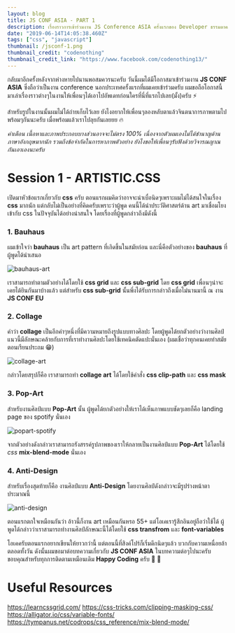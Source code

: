 ```yaml
---
layout: blog
title: JS CONF ASIA - PART 1
description: เรื่องราวการเข้าร่วมงาน JS Conference ASIA ครั้งแรกของ Developer ธรรมดาคนหนึ่ง
date: "2019-06-14T14:05:38.460Z"
tags: ["css", "javascript"]
thumbnail: /jsconf-1.png
thumbnail_credit: "codenothing"
thumbnail_credit_link: "https://www.facebook.com/codenothing13/"
---
```


กลับมาอีกครั้งหลังจากห่างหายไปนานพอสมควรนะครับ วันนี้ผมได้มีโอกาสมาเข้าร่วมงาน **JS CONF ASIA** ซึ่งถือว่าเป็นงาน conference นอกประเทศครั้งแรกที่ผมเคยเข้าร่วมครับ ผมขอถือโอกาสนี้มาเล่าเรื่องราวต่างๆในงานให้เพื่อนๆได้เอาไปอัพเดทก่อนใครที่นี่ที่แรกไปเลย(มั้ง)ครับ :zap:

สำหรับรูปในงานนั้นผมไม่ได้ถ่ายเก็บไว้เลย ยังไงอยากให้เพื่อนๆลองหลับตาแล้วจินตนาการภาพตามไปพร้อมๆกันนะครับ เมื่อพร้อมแล้วเราไปลุยกันเลยยย :fire:

_คำเตือน เนื้อหาและภาพประกอบบางส่วนอาจจะไม่ตรง 100% เนื่องจากตัวผมเองไม่ได้ชำนาญด้านภาษาอังกฤษมากนัก รวมถึงข้อจำกัดในการหาภาพตัวอย่าง ยังไงขอให้เพื่อนๆรับฟังด้วยวิจารณญาณกันเอาเองนะครับ_

# Session 1 - ARTISTIC.CSS

เปิดมาหัวข้อแรกเกี่ยวกับ **css** ครับ ตอนแรกผมคิดว่าอาจจะน่าเบื่อนิดๆเพราะผมไม่ได้สนใจในเรื่อง **css** มากนัก แต่กลับไม่เป็นอย่างที่คิดครับเพราะว่าผู้พูด คนนี้ได้นำประวัติศาสตร์ด้าน art มาเชื่อมโยงเข้ากับ css ในปัจจุบันได้อย่างน่าสนใจ โดยเรื่องที่ผู้พูดกล่าวถึงมีดังนี้

### 1. Bauhaus

ผมเข้าใจว่า **bauhaus** เป็น art pattern ที่เกิดขึ้นในสมัยก่อน และนี่คือตัวอย่างของ **bauhaus** ที่ผู้พูดได้นำเสนอ

![bauhaus-art](https://www.bohaglass.co.uk/wp-content/uploads/2015/06/Piet_Mondrian_Bauhaus-499x500.jpg)

เราสามารถทำตามตัวอย่างได้โดยใช้ **css grid** และ **css sub-grid** โดย **css grid** เพื่อนๆน่าจะเคยได้ยินกันมาบ้างแล้ว แต่สำหรับ **css sub-grid** นั้นพึ่งได้รับการกล่าวถึงเมื่อไม่นานมานี้ ณ งาน **JS CONF EU**

### 2. Collage

คำว่า **collage** เป็นอีกคำๆหนึ่งที่มีความหมายถึงรูปแบบทางศิลปะ โดยผู้พูดได้ยกตัวอย่างว่างานศิลป์แนวนี้มีลักษณะคล้ายกับการที่เราทำงานศิลปะโดยใช้เทคนิคตัดแปะนั่นเอง (ผมเชื่อว่าทุกคนเคยทำสมัยตอนเรียนประถม :grin:)

![collage-art](https://encrypted-tbn0.gstatic.com/images?q=tbn:ANd9GcRyDjJcRCxH6WcbfhDpSFHVMpekFa8SQsGz6jCqSCeJrEjJ82BH)

กล่าวโดยสรุปก็คือ เราสามารถทำ **collage art** ได้โดยใช้คำสั่ง **css clip-path** และ **css mask**

### 3. Pop-Art

สำหรับงานศิลป์แบบ **Pop-Art** นั้น ผู้พูดได้ยกตัวอย่างให้เราได้เห็นภาพแบบชัดๆเลยก็คือ landing page ของ spotify นั่นเอง

![popart-spotify](https://advantec.co.uk/app/uploads/2018/01/duotone.jpg)

จากตัวอย่างดังกล่าวเราสามารถรังสรรค์รูปภาพของเราให้กลายเป็นงานศิลป์แบบ **Pop-Art** ได้โดยใช้ _css_ **mix-blend-mode** นั่นเอง

### 4. Anti-Design

สำหรับเรื่องสุดท้ายก็คือ งานศิลป์แบบ **Anti-Design** โดยงานศิลป์ดังกล่าวจะมีรูปร่างหน้าตาประมาณนี้

![anti-design](https://encrypted-tbn0.gstatic.com/images?q=tbn:ANd9GcQilGwfYwd1Yi3QwHo0CCY7XUD66STjtR5O2sCRKlHs1Qs7BkOh)

ตอนแรกตกใจเหมือนกันว่า อ้าวนี้ก็งาน art เหมือนกันหรอ 55+ แต่โอเคเรารู้สึกอินอยู่ถือว่าใช้ได้ ผู้พูดได้กล่าวว่าเราสามารถทำงานศิลป์ลักษณะนี้ได้โดยใช้ **css transfrom** และ **font-variables**

โอเคครับตอนแรกอยากเขียนให้ยาวกว่านี้ แต่ตอนนี้ที่สิงค์โปร์ก็เริ่มดึกนิดๆแล้ว บวกกับความเหนื่อยล้าตลอดทั้งวัน ดังนั้นผมขอมาต่อบทความเกี่ยวกับ **JS CONF ASIA** ในบทความต่อๆไปนะครับ ขอบคุณสำหรับทุกการติดตามเหมือนเดิม **Happy Coding** ครับ :pray: :pray:

# Useful Resources

https://learncssgrid.com/
https://css-tricks.com/clipping-masking-css/
https://alligator.io/css/variable-fonts/
https://tympanus.net/codrops/css_reference/mix-blend-mode/